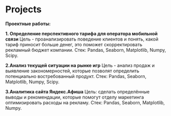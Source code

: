 # Projects
  

</h>**Проектные работы:**</h>

**1. Определение перспективного тарифа для оператора мобильной связи**
Цель - проанализировать поведение клиентов и понять, какой тариф приносит больше денег, это поможет скорректировать рекламный бюджет компании.
Стек: Pandas, Seaborn, Matplotlib, Numpy, Scipy.

**2.Анализ текущей ситуации на рынке игр**
Цель - анализ продаж и выявление закономерностей, которые позволят определить потенциально востребованный продукт.
Стек: Pandas, Seaborn, Matplotlib, Numpy, Scipy.

**3.Аналитика сайта Яндекс.Афиша**
Цель: cделать определённые выводы и рекомендации, которые помогут отделу маркетинга оптимизировать расходы на рекламу. 
Стек: Pandas, Seaborn, Matplotlib, Numpy.
